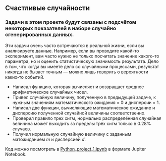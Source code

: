 ## Счастливые случайности 

### Задачи в этом проекте будут связаны с подсчётом некоторых показателей в наборе случайно сгенерированных данных.
Эти задачи очень часто встречаются в реальной жизни, если вы анализируете данные. Например, если вы проводите какой-то эксперимент, вам часто нужно не только посчитать значение какого-то параметра, но и оценить статистическую значимость результата. Дело в том, что когда вы имеете дело со случайными процессами, результат никогда не бывает точным — можно лишь говорить о вероятности каких-то событий.

* Написал функцию, которая вычисляет и возвращает среднее арифметическое случайных чисел. 
* Привел случайную величину, полученную в предыдущей задаче, к нужным значениям математического ожидания = 0 и дисперсии = 1.
* Написал две функции, вычисляющие математическое ожидание и дисперсию полученной случайной величины соответственно.
* Проверил правило трех сигм, нормально распределённая случайная величина может выходить за пределы трёх сигм только в 0.28% случаев.
* Получил нормальную случайную величину с заданным матожиданием *m* и дисперсией *d*.

Код можно посмотреть в [Python_project_1.ipynb](Python_project_1.ipynb) в формате Jupiter Notebook.
